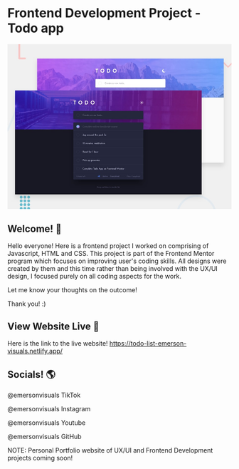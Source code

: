 # Frontend Development Project - Todo app

![Design preview for the Todo app coding challenge](./design/desktop-preview.jpg)

## Welcome! 👋
Hello everyone! Here is a frontend project I worked on comprising of Javascript, HTML and CSS. This project is part of the Frontend Mentor program which focuses on improving user's coding skills. All designs were created by them and this time rather than being involved with the UX/UI design, I focused purely on all coding aspects for the work.

Let me know your thoughts on the outcome!

Thank you! :)

## View Website Live 👾
Here is the link to the live website! https://todo-list-emerson-visuals.netlify.app/

## Socials! 🌎
@emersonvisuals TikTok

@emersonvisuals Instagram

@emersonvisuals Youtube

@emersonvisuals GitHub

NOTE: Personal Portfolio website of UX/UI and Frontend Development projects coming soon!
